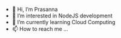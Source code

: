 - 👋 Hi, I’m Prasanna
- 👀 I’m interested in NodeJS development
- 🌱 I’m currently learning Cloud Computing
- 📫 How to reach me ...

<!---
prasanna2166/prasanna2166 is a ✨ special ✨ repository because its `README.md` (this file) appears on your GitHub profile.
You can click the Preview link to take a look at your changes.
--->
